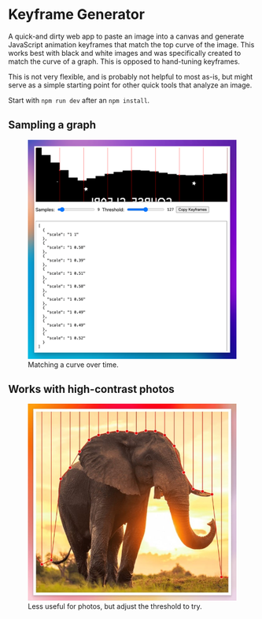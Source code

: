 # Keyframe Generator

A quick-and dirty web app to paste an image into a canvas and generate JavaScript animation keyframes that match the top curve of the image. This works best with black and white images and was specifically created to match the curve of a graph. This is opposed to hand-tuning keyframes.

This is not very flexible, and is probably not helpful to most as-is, but might serve as a simple starting point for other quick tools that analyze an image.

Start with `npm run dev` after an `npm install`.

## Sampling a graph

<figure>
	<img src="./screenshot.png">
	</figcaption>
		Matching a curve over time.
	<figcaption>
</figure>

## Works with high-contrast photos

<figure>
	<img src="./elephant3.jpg">
	<figcaption>
		Less useful for photos, but adjust the threshold to try.
	</figcaption>
</figure>
